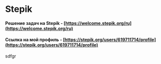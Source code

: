 # Stepik

#### Решение задач на Stepik - [https://welcome.stepik.org/ru](https://welcome.stepik.org/ru)
#### Ссылка на мой профиль - [https://stepik.org/users/619711714/profile](https://stepik.org/users/619711714/profile)
sdfgr
